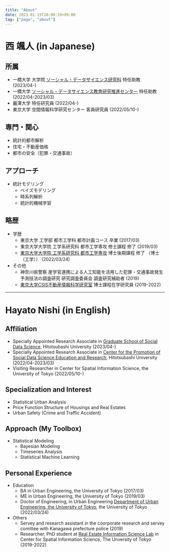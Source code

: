```yaml
---
title: "About"
date: 2023-01-15T20:00:59+09:00
tag: ["page", "about"]
---
```


# 西 颯人 (in Japanese)

## 所属

- 一橋大学 大学院 [ソーシャル・データサイエンス研究科][3] 特任助教 (2023/04-)
- 一橋大学 [ソーシャル・データサイエンス教育研究推進センター][3] 特任助教 (2022/04-2023/03)
- 麗澤大学 特任研究員 (2022/04-)
- 東京大学 空間情報科学研究センター 客員研究員 (2022/05/10-)

## 専門・関心

- 統計的都市解析
- 住宅・不動産価格
- 都市の安全（犯罪・交通事故）

## アプローチ

- 統計モデリング
    - ベイズモデリング
    - 時系列解析
    - 統計的機械学習

## 略歴

- 学歴
    - 東京大学 工学部 都市工学科 都市計画コース 卒業 (2017/03)
    - 東京大学大学院 工学系研究科 都市工学専攻 修士課程 修了 (2019/03)
    - [東京大学大学院 工学系研究科 都市工学専攻][1] 博士後期課程 修了 （博士（工学）） (2022/03/24)
- その他
    - 神奈川県警察 産学官連携による人工知能を活用した犯罪・交通事故発生予測技法の調査研究 研究調査委員会 調査研究補助者 (2019)
    - [東京大学CSIS不動産情報科学研究室][2] 博士課程在学研究員 (2019-2022)

----

# Hayato Nishi (in English)

## Affiliation
- Specially Appointed Research Associate in [Graduate School of Social Data Science][3], Hitotsubashi University (2023/04-)
- Specially Appointed Research Associate in [Center for the Promotion of Social Data Science Education and Research][3], Hitotsubashi University (2022/04-2023/03)
- Visiting Researcher in Center for Spatial Information Science, the University of Tokyo (2022/05/10-)

## Specialization and Interest

- Statistical Urban Analysis
- Price Function Structure of Housings and Real Estates
- Urban Safety (Crime and Traffic Accident)

## Approach (My Toolbox)

- Statistical Modeling
    - Bayesian Modeling
    - Timeseries Analysis
    - Statistical Machine Learning

## Personal Experience

- Education
    - BA in Urban Engineering, the University of Tokyo (2017/03)
    - ME in Urban Engineering, the University of Tokyo (2019/03)
    - Doctor of Engineering, in Urban Engineering [Department of Urban Engineering, the University of Tokyo][1], the University of Tokyo (2022/03/24)
- Others
    - Servey and research assistant in the coorporate research and servey comittee with Kanagawa prefecture police (2019)
    - Researcher, PhD student at [Real Estate Information Science Lab][2] in Center for Spatial Information Science, The Unversity of Tokyo (2019-2022)


[1]:http://www.due.t.u-tokyo.ac.jp
[2]:https://shmzlab.jp/main/
[3]:https://www.sds.hit-u.ac.jp/